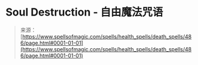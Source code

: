 <!--yml

category: 未分类

date: 2024-06-12 18:33:14

-->

# Soul Destruction - 自由魔法咒语

> 来源：[https://www.spellsofmagic.com/spells/health_spells/death_spells/486/page.html#0001-01-01](https://www.spellsofmagic.com/spells/health_spells/death_spells/486/page.html#0001-01-01)
